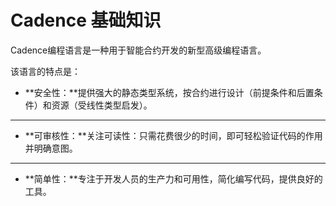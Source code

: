 # Cadence 基础知识

Cadence编程语言是一种用于智能合约开发的新型高级编程语言。

该语言的特点是：

* **安全性：**提供强大的静态类型系统，按合约进行设计（前提条件和后置条件）和资源（受线性类型启发）。

 ****

* **可审核性：**关注可读性：只需花费很少的时间，即可轻松验证代码的作用并明确意图。

 ****

* **简单性：**专注于开发人员的生产力和可用性，简化编写代码，提供良好的工具。

